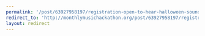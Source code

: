 ```yaml
---
permalink: '/post/63927958197/registration-open-to-hear-halloween-sound-art'
redirect_to: 'http://monthlymusichackathon.org/post/63927958197/registration-open-to-hear-halloween-sound-art'
layout: redirect
---
```

